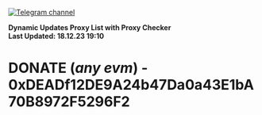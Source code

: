 [![Telegram channel](https://img.shields.io/endpoint?url=https://runkit.io/damiankrawczyk/telegram-badge/branches/master?url=https://t.me/n4z4v0d)](https://t.me/n4z4v0d) 

**Dynamic Updates Proxy List with Proxy Checker**  
**Last Updated: 18.12.23 19:10**

# DONATE (_any evm_) - 0xDEADf12DE9A24b47Da0a43E1bA70B8972F5296F2
